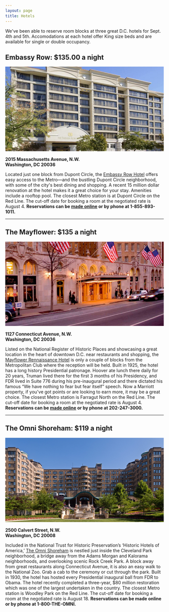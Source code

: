 ```yaml
---
layout: page
title: Hotels
---
```


We've been able to reserve room blocks at three great D.C. hotels for Sept. 4th and 5th. Accomodations at each hotel offer King size beds and are available for single or double occupancy.

## Embassy Row: $135.00 a night
![Embassy Row Hotel](/assets/images/embassyrow.jpg)
<p><strong>2015 Massachusetts Avenue, N.W.<br>
Washington, DC 20036</strong></p>

Located just one block from Dupont Circle, the [Embassy Row Hotel](http://www.embassyrowhotel.com) offers easy access to the Metro—and the bustling Dupont Circle neighborhood, with some of the city's best dining and shopping. A recent 15 million dollar renovation at the hotel makes it a great choice for your stay. Amenities include a rooftop pool. The closest Metro station is at Dupont Circle on the Red Line. The cut-off date for booking a room at the negotiated rate is August 4. **Reservations can be [made online](https://gc.synxis.com/rez.aspx?Hotel=60584&Chain=5156&arrive=9/4/2015&depart=9/6/2015&adult=1&child=0&group=201594PAUL) or by phone at 1-855-893-1011.**

<hr>

## The Mayflower: $135 a night
![The Mayflower Hotel](/assets/images/mayflower.jpg)
<p><strong>1127 Connecticut Avenue, N.W.<br>
Washington, DC 20036</strong></p>

Listed on the National Register of Historic Places and showcasing a great location in the heart of downtown D.C. near restaurants and shopping, the [Mayflower Rennaissance Hotel](http://www.marriott.com/hotels/travel/wassh-the-mayflower-renaissance-washington-dc-hotel/) is only a couple of blocks from the Metropolitan Club where the reception will be held. Built in 1925, the hotel has a long history Presidential patronage. Hoover ate lunch there daily for 20 years, Truman lived there for the first 3 months of his Presidency, and FDR lived in Suite 776 during his pre-inaugural period and there dictated his famous “We have nothing to fear but fear itself” speech. Now a Marriott property, if you've got points or are looking to earn more, it may be a great choice. The closest Metro station is Farragut North on the Red Line. The cut-off date for booking a room at the negotiated rate is August 4. **Reservations can be [made online](https://resweb.passkey.com/Resweb.do?mode=welcome_ei_new&eventID=13948001) or by phone at 202-247-3000.**

<hr>

## The Omni Shoreham: $119 a night
![The Omni Shoreham](/assets/images/shoreham.jpg)
<p><strong>2500 Calvert Street, N.W.<br>
Washington, DC 20008</strong></p>

Included in the National Trust for Historic Preservation’s ‘Historic Hotels of America,’ [The Omni Shoreham](http://www.omnihotels.com/hotels/washington-dc-shoreham) is nestled just inside the Cleveland Park neighborhood, a bridge away from the Adams Morgan and Kalorama neighborhoods, and overlooking scenic Rock Creek Park. A block away from great restaurants along Connecticut Avenue, it is also an easy walk to the National Zoo. Grab a cab to the ceremony or cut through the park. Built in 1930, the hotel has hosted every Presidential inaugural ball from FDR to Obama. The hotel recently completed a three-year, $80 million restoration which was one of the largest undertaken in the country. The closest Metro station is Woodley Park on the Red Line. The cut-off date for booking a room at the negotiated rate is August 18. **Reservations can be made online or by phone at 1-800-THE-OMNI.**
